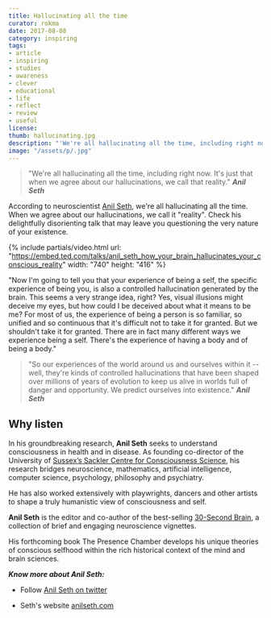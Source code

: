 ```yaml
---
title: Hallucinating all the time
curator: rokma
date: 2017-08-08
category: inspiring
tags:
- article
- inspiring
- studies
- awareness
- clever
- educational
- life
- reflect
- review
- useful
license:
thumb: hallucinating.jpg
description: "'We're all hallucinating all the time, including right now. It's just that when we agree about our hallucinations, we call that reality.' According to neuroscientist Anil Seth, when we agree about our hallucinations, we call it 'reality'. Check his delightfully disorienting talk that may leave you questioning the very nature of your existence."
image: "/assets/p/.jpg"
---
```


>"We're all hallucinating all the time, including right now. It's just that when we agree about our hallucinations, we call that reality." _**Anil Seth**_

According to neuroscientist [Anil Seth](https://www.ted.com/speakers/anil_seth), we're all hallucinating all the time. When we agree about our hallucinations, we call it "reality". Check his delightfully disorienting talk that may leave you questioning the very nature of your existence.

{% include partials/video.html url: "https://embed.ted.com/talks/anil_seth_how_your_brain_hallucinates_your_conscious_reality" width: "740" height: "416" %}


"Now I'm going to tell you that your experience of being a self, the specific experience of being you, is also a controlled hallucination generated by the brain. This seems a very strange idea, right? Yes, visual illusions might deceive my eyes, but how could I be deceived about what it means to be me? For most of us, the experience of being a person is so familiar, so unified and so continuous that it's difficult not to take it for granted. But we shouldn't take it for granted. There are in fact many different ways we experience being a self. There's the experience of having a body and of being a body."

>"So our experiences of the world around us and ourselves within it -- well, they're kinds of controlled hallucinations that have been shaped over millions of years of evolution to keep us alive in worlds full of danger and opportunity. We predict ourselves into existence." _**Anil Seth**_


## Why listen

In his groundbreaking research, **Anil Seth** seeks to understand consciousness in health and in disease. As founding co-director of the University of [Sussex’s Sackler Centre for Consciousness Science](http://www.sussex.ac.uk/sackler), his research bridges neuroscience, mathematics, artificial intelligence, computer science, psychology, philosophy and psychiatry.

He has also worked extensively with playwrights, dancers and other artists to shape a truly humanistic view of consciousness and self.

**Anil Seth** is the editor and co-author of the best-selling [30-Second Brain](https://www.amazon.com/gp/product/1435147847/), a collection of brief and engaging neuroscience vignettes.

His forthcoming book The Presence Chamber develops his unique theories of conscious selfhood within the rich historical context of the mind and brain sciences.


_**Know more about Anil Seth:**_

- Follow [Anil Seth on twitter](https://twitter.com/anilkseth)

- Seth's website [anilseth.com](http://www.anilseth.com/)
